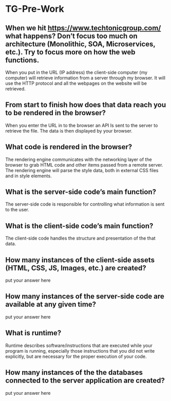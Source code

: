 # TG-Pre-Work

## When we hit https://www.techtonicgroup.com/ what happens? Don’t focus too much on architecture (Monolithic, SOA, Microservices, etc.). Try to focus more on how the web functions.

When you put in the URL (IP address) the client-side computer (my computer) will retrieve information from a server through my browser. It will use the HTTP protocol and all the webpages on the website will be retrieved. 

## From start to finish how does that data reach you to be rendered in the browser?

When you enter the URL in to the browser an API Is sent to the server to retrieve the file. The data is then displayed by your browser.

## What code is rendered in the browser?

The rendering engine communicates with the networking layer of the browser to grab HTML code and other items passed from a remote server. The rendering engine will parse the style data, both in external CSS files and in style elements. 

## What is the server-side code’s main function?

The server-side code is responsible for controlling what information is sent to the user.

## What is the client-side code’s main function?

The client-side code handles the structure and presentation of the that data.

## How many instances of the client-side assets (HTML, CSS, JS, Images, etc.) are created?

put your answer here

## How many instances of the server-side code are available at any given time?

put your answer here

## What is runtime?

Runtime describes software/instructions that are executed while your program is running, especially those instructions that you did not write explicitly, but are necessary for the proper execution of your code.

## How many instances of the the databases connected to the server application are created?

put your answer here
